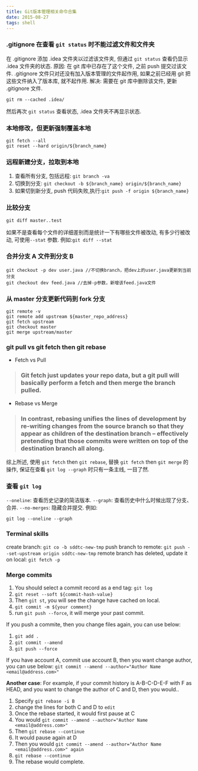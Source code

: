 ```yaml
---
title: Git版本管理相关命令合集
date: 2015-08-27
tags: shell
---
```


### .gitignore 在查看 `git status` 时不能过滤文件和文件夹

在 .gitignore 添加 .idea 文件夹以过滤该文件夹, 但通过 `git status` 查看仍显示 .idea 文件夹的状态.
原因: 在 git 库中已存在了这个文件, 之前 push 提交过该文件.
.gitignore 文件只对还没有加入版本管理的文件起作用, 如果之前已经用 git 把这些文件纳入了版本库, 就不起作用.
解决: 需要在 git 库中删除该文件, 更新 .gitignore 文件.
```vim
git rm --cached .idea/
```
然后再次 `git status` 查看状态, .idea 文件夹不再显示状态.

### 本地修改，但更新强制覆盖本地

```vim
git fetch --all
git reset --hard origin/${branch_name}
```

### 远程新建分支，拉取到本地

1. 查看所有分支, 包括远程: `git branch -va`
2. 切换到分支: `git checkout -b ${branch_name} origin/${branch_name}`
3. 如果切到新分支, push 代码失败,执行:`git push -f origin ${branch_name}`

### 比较分支

```vim
git diff master..test
```
如果不是查看每个文件的详细差别而是统计一下有哪些文件被改动, 有多少行被改动, 可使用`--stat` 参数. 例如:`git diff --stat`

### 合并分支 A 文件到分支 B

```vim
git checkout -p dev user.java //不切换branch，把dev上的user.java更新到当前分支
git checkout dev feed.java //去掉-p参数，新增该feed.java文件
```

### 从 master 分支更新代码到 fork 分支

```
git remote -v
git remote add upstream ${master_repo_address}
git fetch upstream
git checkout master
git merge upstream/master
```

### git pull vs git fetch then git rebase

* Fetch vs Pull
> ### Git fetch just updates your repo data, but a git pull will basically perform a fetch and then merge the branch pulled.

* Rebase vs Merge
> ### In contrast, rebasing unifies the lines of development by re-writing changes from the source branch so that they appear as children of the destination branch – effectively pretending that those commits were written on top of the destination branch all along.

综上所述, 使用 `git fetch` then `git rebase`, 替换 `git fetch` then `git merge` 的操作, 保证在查看 `git log --graph` 时只有一条主线, 一目了然.

### 查看 `git log`
`--oneline`: 查看历史记录的简洁版本.
`--graph`: 查看历史中什么时候出现了分支、合并.
`--no-merges`: 隐藏合并提交.
例如:
```
git log --oneline --graph
```

### Terminal skills

create branch: `git co -b sddtc-new-tmp`
push branch to remote: `git push --set-upstream origin sddtc-new-tmp`
remote branch has deleted, update it on local: `git fetch -p`

### Merge commits

1. You should select a commit record as a end tag: `git log`
2. `git reset --soft ${commit-hash-value}`
3. Then `git st`, you will see the change have cached on local.
4. `git commit -m ${your comment}`
5. run `git push --force`, it will merge your past commit.

If you push a commite, then you change files again, you can use below:

1. `git add .`
2. `git commit --amend`
3. `git push --force`

If you have account A, commit use account B, then you want change author, you can use below:
`git commit --amend --author="Author Name <email@address.com>"`

**Another case**:
For example, if your commit history is A-B-C-D-E-F with F as HEAD, and you want to change the author of C and D, then you would..

1. Specify `git rebase -i B`
2. change the lines for both C and D to `edit`
3. Once the rebase started, it would first pause at C
4. You would `git commit --amend --author="Author Name <email@address.com>"`
5. Then `git rebase --continue`
6. It would pause again at D
7. Then you would `git commit --amend --author="Author Name <email@address.com>" again`
8. `git rebase --continue`
9. The rebase would complete.
